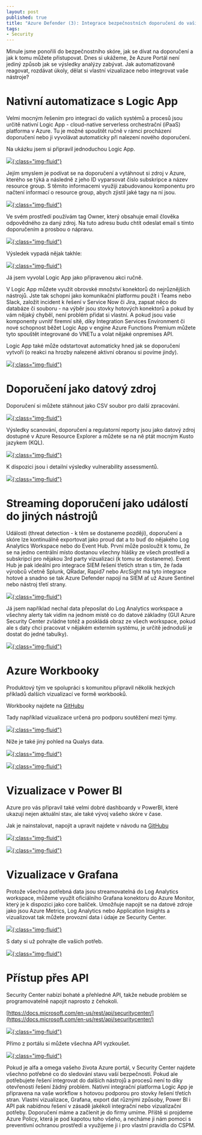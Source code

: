 ```yaml
---
layout: post
published: true
title: "Azure Defender (3): Integrace bezpečnostních doporučení do vašich procesů a nástrojů"
tags:
- Security
---
```

Minule jsme ponořili do bezpečnostního skóre, jak se dívat na doporučení a jak k tomu můžete přistupovat. Dnes si ukážeme, že Azure Portál není jediný způsob jak se výsledky analýzy zabývat. Jak automatizovaně reagovat, rozdávat úkoly, dělat si vlastní vizualizace nebo integrovat vaše nástroje?

# Nativní automatizace s Logic App
Velmi mocným řešením pro integraci do vašich systémů a procesů jsou určitě nativní Logic App - cloud-native serverless orchestrační (iPaaS) platforma v Azure. Tu je možné spouštět ručně v rámci procházení doporučení nebo ji vyvolávat automaticky při nalezení nového doporučení. 

Na ukázku jsem si připravil jednoduchou Logic App.

[![](/images/2020/2020-11-30-13-23-51.png){:class="img-fluid"}](/images/2020/2020-11-30-13-23-51.png)

Jejím smyslem je podívat se na doporučení a vytáhnout si zdroj v Azure, kterého se týká a následně z jeho ID vyparsovat číslo subskripce a název resource group. S těmito informacemi využiji zabudovanou komponentu pro načtení informací o resource group, abych zjistil jaké tagy na ní jsou.

[![](/images/2020/2020-11-30-13-25-10.png){:class="img-fluid"}](/images/2020/2020-11-30-13-25-10.png)

Ve svém prostředí používám tag Owner, který obsahuje email člověka odpovědného za daný zdroj. Na tuto adresu budu chtít odeslat email s tímto doporučením a prosbou o nápravu.

[![](/images/2020/2020-11-30-13-26-04.png){:class="img-fluid"}](/images/2020/2020-11-30-13-26-04.png)

Výsledek vypadá nějak takhle:

[![](/images/2020/2020-11-30-13-26-30.png){:class="img-fluid"}](/images/2020/2020-11-30-13-26-30.png)

Já jsem vyvolal Logic App jako připravenou akci ručně.

V Logic App můžete využít obrovské množství konektorů do nejrůznějších nástrojů. Jste tak schopni jako komunikační platformu použít i Teams nebo Slack, založit incident k řešení v Service Now či Jira, zapsat něco do databáze či souboru - na výběr jsou stovky hotových konektorů a pokud by vám nějaký chyběl, není problém přidat si vlastní. A pokud jsou vaše komponenty uvnitř firemní sítě, díky Integration Services Environment či nové schopnost běžet Logic App v engine Azure Functions Premium můžete tyto spouštět integrované do VNETu a volat nějaké onpremises API.

Logic App také může odstartovat automaticky hned jak se doporučení vytvoří (o reakci na hrozby nalezené aktivní obranou si povíme jindy).

[![](/images/2020/2020-11-30-13-48-27.png){:class="img-fluid"}](/images/2020/2020-11-30-13-48-27.png)

# Doporučení jako datový zdroj
Doporučení si můžete stáhnout jako CSV soubor pro další zpracování.

[![](/images/2020/2020-11-30-13-49-17.png){:class="img-fluid"}](/images/2020/2020-11-30-13-49-17.png)

Výsledky scanování, doporučení a regulatorní reporty jsou jako datový zdroj dostupné v Azure Resource Explorer a můžete se na ně ptát mocným Kusto jazykem (KQL).

[![](/images/2020/2020-11-30-13-52-41.png){:class="img-fluid"}](/images/2020/2020-11-30-13-52-41.png)

K dispozici jsou i detailní výsledky vulnerability assessmentů.

[![](/images/2020/2020-11-30-13-56-58.png){:class="img-fluid"}](/images/2020/2020-11-30-13-56-58.png)

# Streaming doporučení jako událostí do jiných nástrojů
Události (threat detection - k těm se dostaneme později), doporučení a skóre lze kontinuálně exportovat jako proud dat a to buď do nějakého Log Analytics Workspace nebo do Event Hub. První může posloužit k tomu, že se na jedno centrální místo dostanou všechny hlášky ze všech prostředí a subskripcí pro nějakou 3rd party vizualizaci (k tomu se dostaneme). Event Hub je pak ideální pro integrace SIEM řešení třetích stran s tím, že řada výrobců včetně Splunk, QRadar, Rapid7 nebo ArcSight má tyto integrace hotové a snadno se tak Azure Defender napojí na SIEM ať už Azure Sentinel nebo nástroj třetí strany.

[![](/images/2020/2020-11-30-14-11-26.png){:class="img-fluid"}](/images/2020/2020-11-30-14-11-26.png)

Já jsem například nechal data přeposílat do Log Analytics workspace a všechny alerty tak vidím na jednom místě co do datové základny (GUI Azure Security Center zvládne totéž a poskládá obraz ze všech workspace, pokud ale s daty chci pracovat v nějakém externím systému, je určitě jednoduší je dostat do jedné tabulky).

[![](/images/2020/2020-11-30-14-49-52.png){:class="img-fluid"}](/images/2020/2020-11-30-14-49-52.png)

# Azure Workbooky
Produktový tým ve spolupráci s komunitou připravil několik hezkých příkladů dalších vizualizací ve formě workbooků.

Workbooky najdete na [GitHubu](https://github.com/Azure/Azure-Security-Center/tree/master/Secure%20Score/PowerBI-SecureScoreReport)

Tady například vizualizace určená pro podporu soutěžení mezi týmy.

[![](/images/2020/2020-11-30-14-45-20.png){:class="img-fluid"}](/images/2020/2020-11-30-14-45-20.png)

Níže je také jiný pohled na Qualys data.

[![](/images/2020/2020-11-30-14-47-41.png){:class="img-fluid"}](/images/2020/2020-11-30-14-47-41.png)

[![](/images/2020/2020-11-30-14-48-00.png){:class="img-fluid"}](/images/2020/2020-11-30-14-48-00.png)


# Vizualizace v Power BI
Azure pro vás připravil také velmi dobré dashboardy v PowerBI, které ukazují nejen aktuální stav, ale také vývoj vašeho skóre v čase.

Jak je nainstalovat, napojit a upravit najdete v návodu na [GitHubu](https://github.com/Azure/Azure-Security-Center/tree/master/Secure%20Score/PowerBI-SecureScoreReport)

[![](/images/2020/2020-11-30-14-31-33.png){:class="img-fluid"}](/images/2020/2020-11-30-14-31-33.png)

[![](/images/2020/2020-11-30-14-33-25.png){:class="img-fluid"}](/images/2020/2020-11-30-14-33-25.png)

# Vizualizace v Grafana
Protože všechna potřebná data jsou streamovatelná do Log Analytics workspace, můžeme využít oficiálního Grafana konektoru do Azure Monitor, který je k dispozici jako core balíček. Umožňuje napojit se na datové zdroje jako jsou Azure Metrics, Log Analytics nebo Application Insights a vizualizovat tak můžete provozní data i údaje ze Security Center.

[![](/images/2020/2020-11-30-15-13-03.png){:class="img-fluid"}](/images/2020/2020-11-30-15-13-03.png)

S daty si už pohrajte dle vašich potřeb.

[![](/images/2020/2020-11-30-15-24-47.png){:class="img-fluid"}](/images/2020/2020-11-30-15-24-47.png)

# Přístup přes API
Security Center nabízí bohaté a přehledné API, takže nebude problém se programovatelně napojit naprosto z čehokoli.

[https://docs.microsoft.com/en-us/rest/api/securitycenter/](https://docs.microsoft.com/en-us/rest/api/securitycenter/)

[![](/images/2020/2020-11-30-14-20-42.png){:class="img-fluid"}](/images/2020/2020-11-30-14-20-42.png)

Přímo z portálu si můžete všechna API vyzkoušet.

[![](/images/2020/2020-11-30-15-30-44.png){:class="img-fluid"}](/images/2020/2020-11-30-15-30-44.png)

Pokud je alfa a omega vašeho života Azure portál, v Security Center najdete všechno potřebné co do sledování stavu vaší bezpečnosti. Pokud ale potřebujete řešení integrovat do dalších nástrojů a procesů není to díky otevřenosti řešení žádný problém. Nativní integrační platforma Logic App je připravena na vaše workflow s hotovou podporou pro stovky řešení třetích stran. Vlastní vizualizace, Grafana, export dat různými způsoby, Power BI i API pak nabídnou řešení v zásadě jakékoli integrační nebo vizualizační potřeby. Doporučení máme a začlenit je do firmy umíme. Příště si projdeme Azure Policy, která je pod kapotou toho všeho, a necháme ji nám pomoci s preventivní ochranou prostředí a využijeme ji i pro vlastní pravidla do CSPM.
